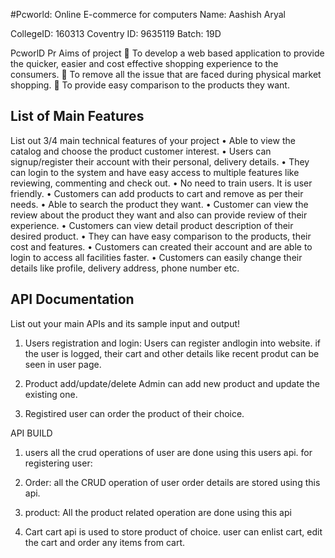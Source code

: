 
#Pcworld: Online E-commerce for computers
Name: Aashish Aryal

CollegeID: 160313
Coventry ID: 9635119
Batch: 19D

PcworlD Pr
Aims of project
	To develop a web based application to provide the quicker, easier and cost effective shopping experience to the consumers.
	To remove all the issue that are faced during physical market shopping.
	To provide easy comparison to the products they want.


## List of Main Features

List out 3/4 main technical features of your project
•	Able to view the catalog and choose the product customer interest.
•	Users can signup/register their account with their personal, delivery details.
•	They can login to the system and have easy access to multiple features like reviewing, commenting and check out.
•	No need to train users. It is user friendly.
•	Customers can add products to cart and remove as per their needs.
•	Able to search the product they want.
•	Customer can view the review about the product they want and also can provide review of their experience.
•	Customers can view detail product description of their desired product.
•	They can have easy comparison to the products, their cost and features.
•	Customers can created their account and are able to login to access all facilities faster.
•	Customers can easily change their details like profile, delivery address, phone number etc.


## API Documentation
List out your main APIs and its sample input and output!

1. Users registration and login:
Users can register andlogin into website. if the user is logged, their cart and other details like recent produt can be seen in user page.

2. Product add/update/delete
Admin can add new product and update the existing one.

3. Registired user can order the product of their choice. 

API BUILD
1. users
all the crud operations of user are done using this users api.
for  registering user:

2. Order:
all the CRUD operation of user order details are stored using this api.

3. product:
All the product related operation are done using this api

4. Cart
cart api is used to store product of choice. user can enlist cart, edit the cart and order any items from cart.